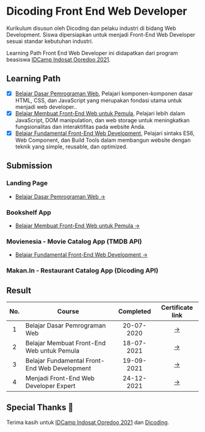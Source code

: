 # Dicoding Front End Web Developer

Kurikulum disusun oleh Dicoding dan pelaku industri di bidang Web Development. Siswa dipersiapkan untuk menjadi Front-End Web Developer sesuai standar kebutuhan industri.

Learning Path Front End Web Developer ini didapatkan dari program beasiswa [IDCamp Indosat Ooredoo 2021](https://idcamp.indosatooredoo.com/).

## Learning Path

- [x] [Belajar Dasar Pemrograman Web](https://www.dicoding.com/academies/123), Pelajari komponen-komponen dasar HTML, CSS, dan JavaScript yang merupakan fondasi utama untuk menjadi web developer..
- [x] [Belajar Membuat Front-End Web untuk Pemula](https://www.dicoding.com/academies/315), Pelajari lebih dalam JavaScript, DOM manipulation, dan web storage untuk meningkatkan fungsionalitas dan interaktifitas pada website Anda.
- [x] [Belajar Fundamental Front-End Web Development](https://www.dicoding.com/academies/163), Pelajari sintaks ES6, Web Component, dan Build Tools dalam membangun website dengan teknik yang simple, reusable, dan optimized.

## Submission

### Landing Page
- [Belajar Dasar Pemrograman Web →](https://github.com/cperdiansyah/Dicoding-Front-End-Web-Developer/tree/main/belajar-dasar-pemrograman-web)

### Bookshelf App
- [Belajar Membuat Front-End Web untuk Pemula →](https://github.com/cperdiansyah/Dicoding-Front-End-Web-Developer/tree/main/belajar-membuat-front-end-web-untuk-pemula)

### Movienesia - Movie Catalog App (TMDB API) 
- [Belajar Fundamental Front-End Web Development →](https://github.com/cperdiansyah/Dicoding-Front-End-Web-Developer/tree/main/belajar-fundamental-front-end-web-development)

### Makan.In - Restaurant Catalog App (Dicoding API)


## Result

| No. | Course                                        |   Completed    |                        Certificate link                        |
| :-: | --------------------------------------------- | :---------: | :-----------------------------------------------------: |
|  1  | Belajar Dasar Pemrograman Web                 | 20-07-2020  | [→](https://www.dicoding.com/certificates/981P29KKOXOY) |
|  2  | Belajar Membuat Front-End Web untuk Pemula    | 18-07-2021  | [→](https://www.dicoding.com/certificates/72ZDEE3NJPYW) |
|  3  | Belajar Fundamental Front-End Web Development | 19-09-2021 | [→](https://www.dicoding.com/certificates/98XWK59Y4XM3) |
|  4  | Menjadi Front-End Web Developer Expert | 24-12-2021 | [→](https://www.dicoding.com/certificates/N9ZOEQEDYXG5) |

## Special Thanks :pray:

Terima kasih untuk [IDCamp Indosat Ooredoo 2021](https://idcamp.indosatooredoo.com/) dan [Dicoding](https://www.dicoding.com/).
